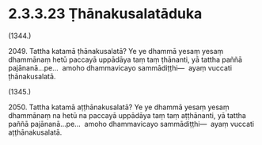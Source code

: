# 2.3.3.23 Ṭhānakusalatāduka

(1344.)

2049\. Tattha katamā ṭhānakusalatā? Ye ye dhammā yesaṃ yesaṃ dhammānaṃ hetū paccayā uppādāya taṃ taṃ ṭhānanti, yā tattha paññā pajānanā…pe…  amoho dhammavicayo sammādiṭṭhi—  ayaṃ vuccati ṭhānakusalatā.

(1345.)

2050\. Tattha katamā aṭṭhānakusalatā? Ye ye dhammā yesaṃ yesaṃ dhammānaṃ na hetū na paccayā uppādāya taṃ taṃ aṭṭhānanti, yā tattha paññā pajānanā…pe…  amoho dhammavicayo sammādiṭṭhi—  ayaṃ vuccati aṭṭhānakusalatā.
